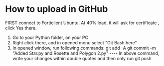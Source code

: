 # How to upload in GitHub

FIRST connect to Forticlient Ubuntu. At 40% load, it will ask for certificate , click Yes there.

1. Go to your Python folder, on your PC
2. Right click there, and in opened menu select "Git Bash here"
3. In opened window, run following commands:
git add -A
git commit -m "Added Star.py and Rosette and Polygon 2.py"
---- In above command, write your changes within double quotes and then only run
git push
